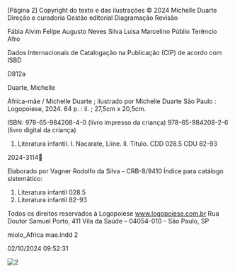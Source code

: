 [Página 2]
Copyright do texto e das ilustrações © 2024 Michelle Duarte
Direção e curadoria
Gestão editorial
Diagramação
Revisão

Fábia Alvim
Felipe Augusto Neves Silva
Luisa Marcelino
Públio Terêncio Afro

Dados Internacionais de Catalogação na Publicação (CIP) de acordo com ISBD

D812a

Duarte, Michelle

		
		
		

África-mãe / Michelle Duarte ; ilustrado por Michelle Duarte
São Paulo : Logopoiese, 2024.
64 p. : il. ; 27,5cm x 20,5cm.

		
		

ISBN: 978-65-984208-4-0 (livro impresso da criança)
978-65-984208-2-6 (livro digital da criança)

		

1. Literatura infantil. I. Nacarate, Liine. II. Título.
CDD 028.5
CDU 82-93

2024-3114

Elaborado por Vagner Rodolfo da Silva - CRB-8/9410
Índice para catálogo sistemático:
1. Literatura infantil 028.5
2. Literatura infantil 82-93

Todos os direitos reservados à Logopoiese
www.logopoiese.com.br
Rua Doutor Samuel Porto, 411
Vila da Saúde – 04054-010 – São Paulo, SP

miolo_Africa mae.indd 2

02/10/2024 09:52:31

![2](./img/page_2-01.jpg)
